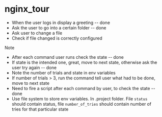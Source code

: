 # nginx_tour

* When the user logs in display a greeting -- done
* Ask the user to go into a certain folder -- done
* Ask user to change a file 
* Check if file changed is correctly configured

Note
* After each command user runs check the state -- done
* If state is the intended one, great, move to next state, otherwise ask the user try again -- done
* Note the number of trials and state in env variables
* If number of trials > 3, run the command tell user what had to be done, move to next state
* Need to fire a script after each command by user, to check the state  --done
* Use file system to store env variables. In .project folder. File `status` should contain status, file `number_of_tries` should contain number of tries for that particular state
